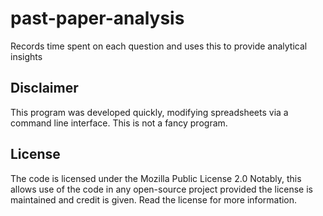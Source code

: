 # past-paper-analysis
Records time spent on each question and uses this to provide analytical insights

## Disclaimer

This program was developed quickly, modifying spreadsheets via a command line interface. This is not a fancy program.

## License
The code is licensed under the Mozilla Public License 2.0
Notably, this allows use of the code in any open-source project provided the license is maintained and credit is given. Read the license for more information.
